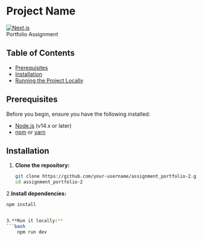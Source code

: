 # Project Name

[![Next.js](https://img.shields.io/badge/Next.js-v13.0.0-blue)](https://nextjs.org/)  
Portfolio Assignment

## Table of Contents

- [Prerequisites](#prerequisites)
- [Installation](#installation)
- [Running the Project Locally](#running-the-project-locally)


## Prerequisites

Before you begin, ensure you have the following installed:

- [Node.js](https://nodejs.org/) (v14.x or later)
- [npm](https://www.npmjs.com/) or [yarn](https://yarnpkg.com/)

## Installation

1. **Clone the repository:**

   ```bash
   git clone https://github.com/your-username/assignment_portfolio-2.git
   cd assignment_portfolio-2
2.**Install dependencies:**

  ```bash
  npm install


3.**Run it locally:**
  ```bash
      npm run dev




